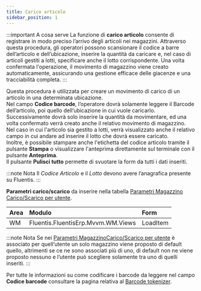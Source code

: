 ```yaml
---
title: Carico articolo
sidebar_position: 1
---
```


:::important A cosa serve
La funzione di **carico articolo** consente di registrare in modo preciso l’arrivo degli articoli nei magazzini. Attraverso questa procedura, gli operatori possono scansionare il codice a barre dell’articolo e dell’ubicazione, inserire la quantità da caricare e, nel caso di articoli gestiti a lotti, specificare anche il lotto corrispondente. Una volta confermata l'operazione, il movimento di magazzino viene creato automaticamente, assicurando una gestione efficace delle giacenze e una tracciabilità completa.
:::

Questa procedura è utilizzata per creare un movimento di carico di un articolo in una determinata ubicazione.        
Nel campo **Codice barcode**, l’operatore dovrà solamente leggere il Barcode dell’articolo, poi quello dell’ubicazione in cui vuole caricarlo.           
Successivamente dovrà solo inserire la quantità da movimentare, ed una volta confermato verrà creato anche il relativo movimento di magazzino.       
Nel caso in cui l'articolo sia gestito a lotti, verrà visualizzato anche il relativo campo in cui andare ad inserire il lotto che dovrà essere caricato.        
Inoltre, è possibile stampare anche l'etichetta del codice articolo tramite il pulsante **Stampa** o visualizzare l'anteprima direttamente sul terminale con il pulsante **Anteprima**.          
Il pulsante **Pulisci tutto** permette di svuotare la form da tutti i dati inseriti.

:::note Nota
Il *Codice Articolo* e il *Lotto* devono avere l’anagrafica presente su Fluentis.
:::

**Parametri carico/scarico** da inserire nella tabella [Parametri Magazzino Carico/Scarico per utente](/docs/configurations/parameters/general-parameters/deliverynotes-grouping).

| Area | Modulo | Form |
| :-- | :-- | :-- |
| WM | Fluentis.FluentisErp.Mvvm.WM.Views | LoadItem |

:::note Nota
Se nei [Parametri  MagazzinoCarico/Scarico per utente](/docs/configurations/parameters/general-parameters/deliverynotes-grouping) è associato per quell’utente un solo magazzino viene proposto di default quello, altrimenti se ce ne sono associati più di uno, di default non ne viene proposto nessuno e l’utente può scegliere solamente tra uno di quelli inseriti.
:::

Per tutte le informazioni su come codificare i barcode da leggere nel campo **Codice barcode** consultare la pagina relativa al [Barcode tokenizer](/docs/configurations/tables/general-settings/barcode-tokenizer).
